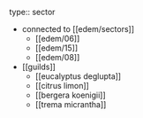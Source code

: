 type:: sector

- connected to [[edem/sectors]]
	- [[edem/06]]
	- [[edem/15]]
	- [[edem/08]]
- [[guilds]]
	- [[eucalyptus deglupta]]
	- [[citrus limon]]
	- [[bergera koenigii]]
	- [[trema micrantha]]